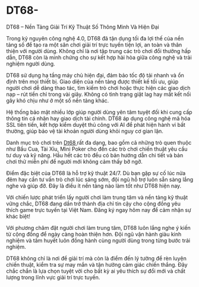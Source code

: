 # DT68-
 DT68 – Nền Tảng Giải Trí Kỹ Thuật Số Thông Minh Và Hiện Đại

Trong kỷ nguyên công nghệ 4.0, DT68 đã tận dụng tối đa lợi thế của nền tảng số để tạo ra một sân chơi giải trí trực tuyến tiện lợi, an toàn và thân thiện với người dùng. Không chỉ là nơi tập trung các trò chơi đổi thưởng hấp dẫn, DT68 còn là minh chứng cho sự kết hợp hài hòa giữa công nghệ và trải nghiệm người dùng.

DT68 sử dụng hạ tầng máy chủ hiện đại, đảm bảo tốc độ tải nhanh và ổn định trên mọi thiết bị. Giao diện của nền tảng được thiết kế tối ưu, giúp người chơi dễ dàng thao tác, tìm kiếm trò chơi hoặc thực hiện các giao dịch nạp – rút tiền chỉ trong vài giây. Không có tình trạng giật lag hay mất kết nối gây khó chịu như ở một số nền tảng khác.

Hệ thống bảo mật nhiều lớp giúp người dùng yên tâm tuyệt đối khi cung cấp thông tin cá nhân hay giao dịch tài chính. DT68 áp dụng công nghệ mã hóa SSL tiên tiến, kết hợp kiểm duyệt thủ công với AI để phát hiện hành vi bất thường, giúp bảo vệ tài khoản người dùng khỏi nguy cơ gian lận.

Danh mục trò chơi trên  <a href=https://dt68.website> Dt68 </a>  rất đa dạng, bao gồm cả những trò quen thuộc như Bầu Cua, Tài Xỉu, Mini Poker cho đến các trò chơi chiến thuật yêu cầu tư duy và kỹ năng. Hầu hết các trò đều có bản hướng dẫn chi tiết và bản chơi thử miễn phí để người mới không cảm thấy bỡ ngỡ.

Điểm đặc biệt của DT68 là hỗ trợ kỹ thuật 24/7. Dù bạn gặp sự cố lúc nửa đêm hay cần tư vấn trò chơi lúc sáng sớm, đội ngũ hỗ trợ luôn sẵn sàng lắng nghe và giúp đỡ. Đây là điều ít nền tảng nào làm tốt như DT68 hiện nay.

Với chiến lược phát triển lấy người chơi làm trung tâm và nền tảng kỹ thuật vững chắc, DT68 đang dần trở thành địa chỉ tin cậy cho cộng đồng yêu thích game trực tuyến tại Việt Nam. Đăng ký ngay hôm nay để cảm nhận sự khác biệt!

Với phương châm đặt người chơi làm trung tâm, DT68 luôn lắng nghe ý kiến từ cộng đồng để ngày càng hoàn thiện hơn. Đội ngũ vận hành giàu kinh nghiệm và tâm huyết luôn đồng hành cùng người dùng trong từng bước trải nghiệm.

DT68 không chỉ là nơi để giải trí mà còn là điểm đến lý tưởng để rèn luyện chiến thuật, kiểm tra sự may mắn và tận hưởng cảm giác chiến thắng. Đây chắc chắn là lựa chọn tuyệt vời cho bất kỳ ai yêu thích sự đổi mới và chất lượng trong lĩnh vực giải trí trực tuyến.


